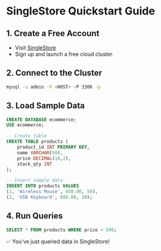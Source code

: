 # SingleStore Quickstart Guide

## 1. Create a Free Account
- Visit [SingleStore](https://www.singlestore.com/try-free/)
- Sign up and launch a free cloud cluster.

## 2. Connect to the Cluster
```bash
mysql -u admin -h <HOST> -P 3306 -p
```

## 3. Load Sample Data
```sql
CREATE DATABASE ecommerce;
USE ecommerce;

-- Create table
CREATE TABLE products (
    product_id INT PRIMARY KEY,
    name VARCHAR(50),
    price DECIMAL(10,2),
    stock_qty INT
);

-- Insert sample data
INSERT INTO products VALUES
(1, 'Wireless Mouse', 450.00, 50),
(2, 'USB Keyboard', 800.00, 30);
```

## 4. Run Queries
```sql
SELECT * FROM products WHERE price < 500;
```

✅ You’ve just queried data in SingleStore!
